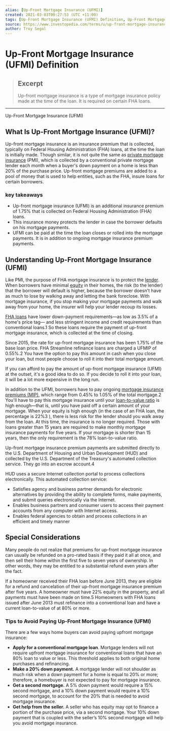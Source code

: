```yaml
---
alias: [Up-Front Mortgage Insurance (UFMI)]
created: 2021-03-03T00:27:53 (UTC +11:00)
tags: [Up-Front Mortgage Insurance (UFMI) Definition, Up-Front Mortgage Insurance (UFMI)]
source: https://www.investopedia.com/terms/u/up-front-mortgage-insurance-ufmi.asp
author: Troy Segal
---
```


# Up-Front Mortgage Insurance (UFMI) Definition

> ## Excerpt
> Up-front mortgage insurance is a type of mortgage insurance policy made at the time of the loan. It is required on certain FHA loans.

---

Up-Front Mortgage Insurance (UFMI)
## What Is Up-Front Mortgage Insurance (UFMI)?

Up-front mortgage insurance is an insurance premium that is collected, typically on Federal Housing Administration (FHA) loans, at the time the loan is initially made. Though similar, it is not quite the same as [private mortgage insurance](https://www.investopedia.com/mortgage/insurance/) (PMI), which is collected by a conventional private mortgage lender each month when a buyer's down payment on a home is less than 20% of the purchase price. Up-front mortgage premiums are added to a pool of money that is used to help entities, such as the FHA, insure loans for certain borrowers.

### key takeaways

-   Up-front mortgage insurance (UFMI) is an additional insurance premium of 1.75% that is collected on Federal Housing Administration (FHA) loans.
-   This insurance money protects the lender in case the borrower defaults on his mortgage payments.
-   UFMI can be paid at the time the loan closes or rolled into the mortgage payments. It is in addition to ongoing mortgage insurance premium payments.

## Understanding Up-Front Mortgage Insurance (UFMI)

Like PMI, the purpose of FHA mortgage insurance is to protect the [lender](https://www.investopedia.com/terms/l/lender.asp#axzz1d25MRRfK). When borrowers have minimal [equity](https://www.investopedia.com/terms/e/equity.asp#axzz1d25MRRfK) in their homes, the risk (to the lender) that the borrower will default is higher, because the borrower doesn't have as much to lose by walking away and letting the bank foreclose. With mortgage insurance, if you stop making your mortgage payments and walk away from your home, the insurer will help your lender recoup its losses.

[FHA loans](https://www.investopedia.com/terms/f/fhaloan.asp) have lower down-payment requirements—as low as 3.5% of a home's price tag— and less stringent income and credit requirements than conventional loans.1 So these loans require the payment of up-front mortgage insurance, which is collected at the time of closing.

Since 2015, the rate for up-front mortgage insurance has been 1.75% of the base loan price. FHA Streamline refinance loans are charged a UFMIP of 0.55%.2 You have the option to pay this amount in cash when you close your loan, but most people choose to roll it into their total mortgage amount.

If you can afford to pay the amount of up-front mortgage insurance (UFMI) at the outset, it's a good idea to do so. If you decide to roll it into your loan, it will be a lot more expensive in the long run.

In addition to the UFMI, borrowers have to pay ongoing [mortgage insurance premiums (MIP)](https://www.investopedia.com/mortgage/insurance/qualified-insurance-premium/), which range from 0.45% to 1.05% of the total mortgage.2 You'll have to pay this mortgage insurance until your [loan-to-value ratio](https://www.investopedia.com/terms/l/loantovalue.asp) is high enough—that is, until you have paid off a certain amount of your mortgage. When your equity is high enough (in the case of an FHA loan, the percentage is 22%3 ), there is less risk for the lender should you walk away from the loan. At this time, the insurance is no longer required. Those with loans greater than 15 years are required to make monthly mortgage insurance payments for five years. If your mortgage is shorter than 15 years, then the only requirement is the 78% loan-to-value ratio.

Up-front mortgage insurance premium payments are submitted directly to the U.S. Department of Housing and Urban Development (HUD) and collected by the U.S. Department of the Treasury's automated collection service. They go into an escrow account.4

HUD uses a secure Internet collection portal to process collections electronically. This automated collection service:

-   Satisfies agency and business partner demands for electronic alternatives by providing the ability to complete forms, make payments, and submit queries electronically via the Internet.
-   Enables business partners and consumer users to access their payment accounts from any computer with Internet access.
-   Enables federal agencies to obtain and process collections in an efficient and timely manner

## Special Considerations

Many people do not realize that premiums for up-front mortgage insurance can usually be refunded on a pro-rated basis if they paid it all at once, and then sell their home within the first five to seven years of ownership. In other words, they may be entitled to a substantial refund even years after the fact.

If a homeowner received their FHA loan before June 2013, they are eligible for a refund and cancelation of their up-front mortgage insurance premium after five years. A homeowner must have 22% equity in the property, and all payments must have been made on time.5 Homeowners with FHA loans issued after June 2013 must refinance into a conventional loan and have a current loan-to-value of at 80% or more.

### Tips to Avoid Paying Up-Front Mortgage Insurance (UFMI)

There are a few ways home buyers can avoid paying upfront mortgage insurance:

-   **Apply for a conventional mortgage loan**. Mortgage lenders will not require upfront mortgage insurance for conventional loans that have an 80% loan to value or less. This threshold applies to both original home purchases and refinancing.
-   **Make a 20% down payment.** A mortgage lender will not shoulder as much risk when a down payment for a home is equal to 20% or more; therefore, a homebuyer is not expected to pay for mortgage insurance.
-   **Get a second mortgage.** A 5% down payment would require a 15% second mortgage, and a 10% down payment would require a 10% second mortgage, to account for the 20% that is needed to avoid mortgage insurance.
-   **Get help from the seller.** A seller who has equity may opt to finance a portion of the purchase price, via a second mortgage. Your 10% down payment that is coupled with the seller’s 10% second mortgage will help you avoid mortgage insurance.
